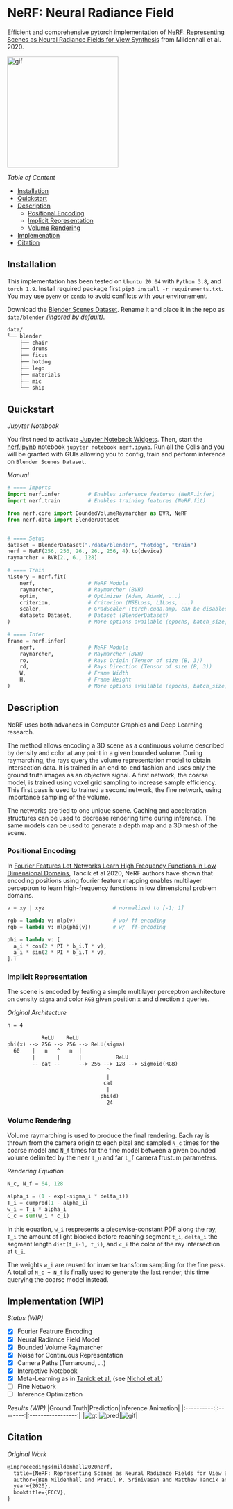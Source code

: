 # NeRF: Neural Radiance Field

Efficient and comprehensive pytorch implementation of [NeRF: Representing Scenes as Neural Radiance Fields for View Synthesis](https://arxiv.org/abs/2003.08934) from Mildenhall et al. 2020.

<img src="imgs/pred.gif" alt="gif" width="256" height="256">

*Table of Content*
- [Installation](#installation)
- [Quickstart](#quickstart)
- [Description](#description)
  - [Positional Encoding](#positionalencoding)
  - [Implicit Representation](#implicitrepresentation)
  - [Volume Rendering](#volumerendering)
- [Implemenation](#implementation)
- [Citation](#citation)


<span id="installation"></span>
## Installation

This implementation has been tested on `Ubuntu 20.04` with `Python 3.8`, and `torch 1.9`.
Install required package first `pip3 install -r requirements.txt`.
You may use `pyenv` or `conda` to avoid confilcts with your environement.

Download the [Blender Scenes Dataset](https://drive.google.com/file/d/18JxhpWD-4ZmuFKLzKlAw-w5PpzZxXOcG/view?usp=sharing).
Rename it and place it in the repo as `data/blender` *([ingored](.gitignore) by default)*.

```txt
data/
└── blender
    ├── chair
    ├── drums
    ├── ficus
    ├── hotdog
    ├── lego
    ├── materials
    ├── mic
    └── ship
```


<span id="quickstart"></span>
## Quickstart

*Jupyter Notebook*

You first need to activate [Jupyter Notebook Widgets](https://ipywidgets.readthedocs.io/en/latest/user_install.html).
Then, start the [nerf.ipynb](nerf.ipynb) notebook `jupyter notebook nerf.ipynb`.
Run all the Cells and you will be granted with GUIs allowing you to config, train and perform inference on `Blender Scenes Dataset`.

*Manual*

```python
# ==== Imports
import nerf.infer         # Enables inference features (NeRF.infer)
import nerf.train         # Enables training features (NeRF.fit)

from nerf.core import BoundedVolumeRaymarcher as BVR, NeRF
from nerf.data import BlenderDataset


# ==== Setup
dataset = BlenderDataset("./data/blender", "hotdog", "train")
nerf = NeRF(256, 256, 26., 26., 256, 4).to(device)
raymarcher = BVR(2., 6., 128)

# ==== Train
history = nerf.fit(
    nerf,                 # NeRF Module
    raymarcher,           # Raymarcher (BVR)
    optim,                # Optimizer (Adam, AdamW, ...)
    criterion,            # Criterion (MSELoss, L1Loss, ...)
    scaler,               # GradScaler (torch.cuda.amp, can be disabled)
    dataset: Dataset,     # Dataset (BlenderDataset)
)                         # More options available (epochs, batch_size, ...)

# ==== Infer
frame = nerf.infer(
    nerf,                 # NeRF Module
    raymarcher,           # Raymarcher (BVR)
    ro,                   # Rays Origin (Tensor of size (B, 3))
    rd,                   # Rays Direction (Tensor of size (B, 3))
    W,                    # Frame Width
    H,                    # Frame Height
)                         # More options available (epochs, batch_size, ...)
```


<span id="description"></span>
## Description

NeRF uses both advances in Computer Graphics and Deep Learning research.

The method allows encoding a 3D scene as a continuous volume described by density and color at any point in a given bounded volume.
During raymarching, the rays query the volume representation model to obtain intersection data.
It is trained in an end-to-end fashion and uses only the ground truth images as an objective signal.
A first network, the coarse model, is trained using voxel grid sampling to increase sample efficiency.
This first pass is used to trained a second network, the fine network, using importance sampling of the volume.

The networks are tied to one unique scene.
Caching and acceleration structures can be used to decrease rendering time during inference.
The same models can be used to generate a depth map and a 3D mesh of the scene.


<span id="positionalencoding"></span>
### Positional Encoding

In [Fourier Features Let Networks Learn High Frequency Functions in Low Dimensional Domains](https://arxiv.org/abs/2006.10739), Tancik et al 2020, NeRF authors have shown that encoding positions using fourier feature mapping enables multilayer perceptron to learn high-frequency functions in low dimensional problem domains.

```python
v = xy | xyz                      # normalized to [-1; 1]

rgb = lambda v: mlp(v)            # wo/ ff-encoding
rgb = lambda v: mlp(phi(v))       # w/  ff-encoding

phi = lambda v: [
  a_i * cos(2 * PI * b_i.T * v),
  a_i * sin(2 * PI * b_i.T * v),
].T
```


<span id="implicitrepresentation"></span>
### Implicit Representation

The scene is encoded by feating a simple multilayer perceptron architecture on density `sigma` and color `RGB` given position `x` and direction `d` queries.

*Original Architecture*
```txt
n = 4

           ReLU    ReLU    
phi(x) --> 256 --> 256 --> ReLU(sigma)
  60    |   n   ^   n  |
        |       |      |           ReLU
        -- cat --      --> 256 --> 128 --> Sigmoid(RGB)
                                ^
                                |
                               cat
                                |
                              phi(d)
                                24
```


<span id="volumerendering"></span>
### Volume Rendering

Volume raymarching is used to produce the final rendering.
Each ray is thrown from the camera origin to each pixel and sampled `N_c` times for the coarse model and `N_f` times for the fine model between a given bounded volume delimited by the near `t_n` and far `t_f` camera frustum parameters.

*Rendering Equation*
```python
N_c, N_f = 64, 128

alpha_i = (1 - exp(-sigma_i * delta_i))
T_i = cumprod(1 - alpha_i)
w_i = T_i * alpha_i
C_c = sum(w_i * c_i)
```

In this equation, `w_i` respresents a piecewise-constant PDF along the ray, `T_i` the amount of light blocked before reaching segment `t_i`, `delta_i` the segment length `dist(t_i-1, t_i)`, and `c_i` the color of the ray intersection at `t_i`.

The weights `w_i` are reused for inverse transform sampling for the fine pass.
A total of `N_c + N_f` is finally used to generate the last render, this time querying the coarse model instead.


<span id="implementation"></span>
## Implementation (WIP)

*Status (WIP)*
- [x] Fourier Featrure Encoding
- [x] Neural Radiance Field Model
- [x] Bounded Volume Raymarcher
- [x] Noise for Continuous Representation
- [x] Camera Paths (Turnaround, ...)
- [x] Interactive Notebook
- [x] Meta-Learning as in [Tanick et al.](https://arxiv.org/abs/2012.02189) (see [Nichol et al.]((https://arxiv.org/abs/1803.02999)))
- [ ] Fine Network
- [ ] Inference Optimization

*Results (WIP)*
|Ground Truth|Prediction|Inference Animation|
|:----------:|:--------:|:-----------------:|
|![gt](imgs/gt.png)|![pred](imgs/pred.png)|![gif](imgs/pred.gif)|


<span id="citation"></span>
## Citation

*Original Work*
```txt
@inproceedings{mildenhall2020nerf,
  title={NeRF: Representing Scenes as Neural Radiance Fields for View Synthesis},
  author={Ben Mildenhall and Pratul P. Srinivasan and Matthew Tancik and Jonathan T. Barron and Ravi Ramamoorthi and Ren Ng},
  year={2020},
  booktitle={ECCV},
}
```
